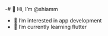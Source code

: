 -# 👋 Hi, I’m @shiamm
- 👀 I’m interested in app development
- 🌱 I’m currently learning flutter

<!---
- 💞️ I’m looking to collaborate on ...
- 📫 How to reach me ...
shiamm/shiamm is a ✨ special ✨ repository because its `README.md` (this file) appears on your GitHub profile.
You can click the Preview link to take a look at your changes.
--->
